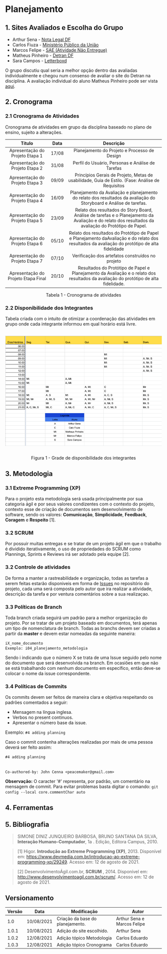 # Planejamento

## 1. Sites Avaliados e Escolha do Grupo

- Arthur Sena - <a href="https://www.notalegal.df.gov.br/" target="blank">Nota Legal DF</a>
- Carlos Fiuza - <a href="http://www.mpu.mp.br/" target="blank">Ministério Público da União</a>
- Marcos Felipe - <a href="https://sae.digital/" target="blank">SAE (Atividade Não Entregue)</a>
- Matheus Pinheiro - <a href="http://www.detran.df.gov.br/" target="blank">Detran DF</a>
- Sara Campos - <a href="https://letterboxd.com/" target="blank">Letterboxd</a>

O grupo discutiu qual seria a melhor opção dentro das avaliadas individualmente
e chegou num consenso de avaliar o site do Detran na disciplina.
A avaliação individual do aluno Matheus Pinheiro pode ser vista 
<a href="https://unbbr-my.sharepoint.com/:b:/g/personal/180030345_aluno_unb_br/Ed6FwKM56TpPqBL4DtmHYIUBlrKRB9T3NPglh-9PV7omkg?e=5cxxm9">aqui</a>.

## 2. Cronograma

### 2.1 Cronograma de Atividades

Cronograma de atividades em grupo da disciplina baseado no plano de ensino, sujeito a alterações.

|Título|Data|Descrição|
|:-----:|:-----------------------------:|:----------------------------------:|
|Apresentação do Projeto Etapa 1|17/08|Planejamento do Projeto e Processo de Design|
|Apresentação do Projeto Etapa 2|31/08|Perfil do Usuário, Personas e Análise de Tarefas|
|Apresentação do Projeto Etapa 3|09/09|Princípios Gerais de Projeto, Metas de usabilidade, Guia de Estilo. (Fase: Análise de Requisitos|
|Apresentação do Projeto Etapa 4|16/09|Planejamento da Avaliação e planejamento do relato dos resultados da avaliação do Storyboard e Análise de tarefas.|
|Apresentação do Projeto Etapa 5|23/09|Relato dos resultados do Story Board, Análise de tarefas e o Planejamento da Avaliação e do relato dos resultados da avaliação do Protótipo de Papel.|
|Apresentação do Projeto Etapa 6|05/10|Relato dos resultados do Protótipo de Papel e Planejamento daAvaliação e do relato dos resultados da avaliação do protótipo de alta fidelidade|
|Apresentação do Projeto Etapa 7|07/10|Verificação dos artefatos construídos no projeto|
|Apresentação do Projeto Etapa Final|20/10|Resultados do Protótipo de Papel e Planejamento da Avaliação e o relato dos resultados da avaliação do protótipo de alta fidelidade.|

<center>
<figcaption>Tabela 1 - Cronograma de atividades</figcaption>
</center>

### 2.2 Disponibilidade dos Integrantes

Tabela criada com o intuito de otimizar a coordenação das atividades em grupo onde 
cada integrante informou em qual horário está livre.

<div style="display: flex; flex-flow: row wrap; justify-content: center; margin: 30px auto"> 
  <img src="../assets/horarios.png" alt="Horários disponíveis">
</div>
<center>
<figcaption>Figura 1 - Grade de disponibilidade dos integrantes</figcaption>
</center>

## 3. Metodologia 

### 3.1 Extreme Programming (XP)

Para o projeto esta metodologia será usada principalmente por sua categoria ágil e por seus valores condizentes com o contexto do projeto, contexto esse de criação de documentos sem desenvolvimento de software, sendo os valores: <b>Comunicação</b>, <b>Simplicidade</b>, <b>Feedback</b>, <b>Coragem</b> e <b>Respeito</b> [1].

### 3.2 SCRUM

Por possuir muitas entregas e se tratar de um projeto ágil em que o trabalho é dividido iterativamente, o uso de propriedades do SCRUM como Plannings, Sprints e Reviews irá ser adotado pela equipe [2].

### 3.2 Controle de atividades

De forma a manter a rastreabilidade e organização, todas as tarefas a serem feitas estarão disponiveis em forma de <a href="https://github.com/Interacao-Humano-Computador/2021.1-Detran-DF/issues" target="_blank">Issues</a> no repositório do projeto, cada uma será composta pelo autor que ira realizar a atividade, descrição da tarefa e por ventura comentários sobre a sua realizaçao.

### 3.3 Políticas de Branch

Toda branch criada seguirá um padrão para a melhor organização do projeto. Por se tratar de um projeto baseado em documentos, terá apenas um tipo de nomenclatura de branch. Todas as branchs devem ser criadas a partir da <b>master</b> e devem estar nomeadas da seguinte maneira:</p>

``` 
iX_nome_documento 
Exemplo: i04_planejamento_metodologia
```

Sendo i indicando que o número X se trata de uma Issue seguido pelo nome do documento que será desenvolvida na branch. Em ocasiões em que não se está trabalhando com nenhum documento em específico, então deve-se colocar o nome da issue correspondente.

### 3.4 Políticas de Commits

Os commits devem ser feitos de maneira clara e objetiva respeitando os padrões comentados a seguir: </p>

<ul>
    <li> Mensagem na língua inglesa. </li>
    <li> Verbos no present continuos. </li>
    <li> Apresentar o número base da issue. </li>
</ul>

 Exemplo: ` #4 adding planning `

Caso o commit contenha alterações realizadas por mais de uma pessoa deverá ser feito assim:

```
#4 adding planning


Co-authored-by: John Cenna <peacemaker@gmail.com>
```

<b>Observação:</b> O caracter '#' representa, por padrão, um comentário na mensagem de commit. Para evitar problemas basta digitar o comando: `git config --local core.commentChar auto`

## 4. Ferramentas

## 5. Bibliografia

>SIMONE DINIZ JUNQUEIRO BARBOSA, BRUNO SANTANA DA SILVA, <b>Interação Humano-Computador</b>, 1a . Edição, Editora Campus, 2010.

>[1] Higor. <b>Introdução ao Extreme Programming (XP)</b>, 2013. Disponível em: <a href="https://www.devmedia.com.br/introducao-ao-extreme-programming-xp/29249" target="_blank">https://www.devmedia.com.br/introducao-ao-extreme-programming-xp/29249</a>. Acesso em: 12 de agosto de 2021.

>[2] DesenvolvimentoÁgil.com.br, <b> SCRUM </b>, 2014. Disponível em: <a href="http://www.desenvolvimentoagil.com.br/scrum/" target="_blank">http://www.desenvolvimentoagil.com.br/scrum/</a>. Acesso em: 12 de agosto de 2021.

## Versionamento
| Versão | Data | Modificação | Autor |
|--|--|--|--|
| 1.0 | 10/08/2021 | Criação da base do planejamento. | Arthur Sena e Marcos Felipe |
| 1.0.1 | 10/08/2021 | Adição do site escolhido. | Arthur Sena |
| 1.0.2 | 12/08/2021 | Adição tópico Metodologia | Carlos Eduardo |
| 1.0.3 | 12/08/2021 | Adição tópico Cronograma | Carlos Eduardo |